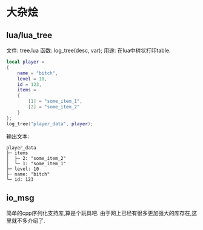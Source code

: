 # 大杂烩

## lua/lua\_tree

文件: tree.lua
函数: log\_tree(desc, var);
用途: 在lua中树状打印table.

``` lua
local player =
{
    name = "bitch",
    level = 10,
    id = 123,
    items =
    {
        [1] = "some_item_1",
        [2] = "some_item_2"
    }
};
log_tree("player_data", player);
```

输出文本:

```
player_data
├─ items
│  ├─ 2: "some_item_2"
│  └─ 1: "some_item_1"
├─ level: 10
├─ name: "bitch"
└─ id: 123
```

## io_msg

简单的cpp序列化支持库,算是个玩具吧.
由于网上已经有很多更加强大的库存在,这里就不多介绍了.




